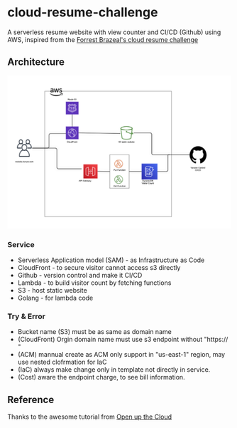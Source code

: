 # cloud-resume-challenge

A serverless resume website with view counter and CI/CD (Github) using AWS, inspired from the [Forrest Brazeal's ](https://aws.amazon.com/developer/community/heroes/forrest-brazeal/) [cloud resume challenge](https://cloudresumechallenge.dev/instructions/)


## Architecture


![image of diagram](https://github.com/kenYW/cloud-resume-challenge/blob/main/cloud-resume-challenge/cloud_resume_challenge.png)


### Service

* Serverless Application model (SAM) - as Infrastructure as Code
* CloudFront - to secure visitor cannot access s3 directly
* Github - version control and make it CI/CD 
* Lambda - to build visitor count by fetching functions
* S3 - host static website
* Golang - for lambda code




### Try & Error

* Bucket name (S3) must be as same as domain name
* (CloudFront) Orgin domain name must use s3 endpoint without "https:// "
* (ACM) mannual create as ACM only support in "us-east-1" region, may use nested clofrmation for IaC
* (IaC) always make change only in template not directly in service.
* (Cost) aware the endpoint charge, to see bill information.



## Reference

Thanks to the awesome tutorial from [Open up the Cloud](https://www.youtube.com/channel/UCAklaE5D59xWtip-3Jwa7xA)


